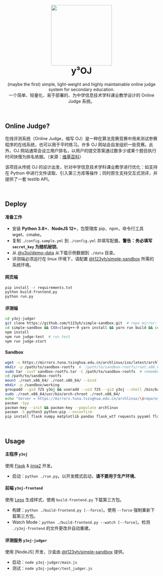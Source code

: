 <br>

<h1 align="center">
  <img width="200" src="https://avatars.githubusercontent.com/u/91679741?s=200&v=4">
	<br>
	y³OJ
</h1>

<p align="center">
  (maybe the first) simple, light-weight and highly maintainable online judge system for secondary education.
  <br>
  一个简单、轻量化、易于部署的、为中学信息技术学科课业教学设计的 Online Judge 系统。
</p>

<br>

## Online Judge?

在线评测系统（Online Judge，缩写 OJ）是一种在算法竞赛竞赛中用来测试参赛程序的在线系统，也可以用于平时练习。许多 OJ 网站会自发组织一些竞赛。此外，OJ 网站通常会设立用户排名，以用户的提交答案通过数多少或某个题目执行时间快慢为排名依据。（来源：[维基百科](https://zh.wikipedia.org/wiki/%E5%9C%A8%E7%BA%BF%E8%AF%84%E6%B5%8B%E7%B3%BB%E7%BB%9F)）

该项目从传统 OJ 的设计出发，针对中学信息技术学科课业教学进行优化：如支持在 Python 中进行文件读取、引入第三方库等操作；同时原生支持交互式测评，并提供了一套 testlib API。

<br>

## Deploy

#### 准备工作

* 安装 **Python 3.8+**、**NodeJS 12+**，包管理库 pip、npm，命令行工具 wget、cmake。
* 复制 `./config.sample.yml` 到 `./config.yml` 并填写配置。**警告：务必填写 `secret_key` 为随机秘钥**。
* 从 [@y3oj/demo-data](//github.com/y3oj/demo-data) 从下载示例数据到 `./data` 目录。
* 评测端必须运行在 linux 环境下，请配置 [@t123yh/simple-sandbox](https://github.com/t123yh/simple-sandbox) 所需的系统环境。

#### 网页端

```bash
pip install -r requirements.txt
python build-frontend.py
python run.py
```

#### 评测端

```bash
cd y3oj-judger
git clone https://github.com/t123yh/simple-sandbox.git  # repo mirror: https://e.coding.net/memset0/y3oj/simple-sandbox.git
cd simple-sandbox && CXX=clang++-9 yarn install && yarn run build && cd ..
npm install
npm run judge-test  # run test
npm run judge-start
```

#### Sandbox

```bash
wget -c https://mirrors.tuna.tsinghua.edu.cn/archlinux/iso/latest/archlinux-bootstrap-2021.10.01-x86_64.tar.gz -O sandbox-rootfs.tar.gz
mkdir -p /path/to/sandbox-rootfs  # `/path/to/sandbox-rootfs/root.x86_64` should be `config.judger.sandbox_rootfs`
sudo tar -zxvf sandbox-rootfs.tar -C /path/to/sandbox-rootfs  # remember `sudo`
cd /path/to/sandbox-rootfs
mount ./root.x86_64/ ./root.x86_64/ --bind
mkdir -p /sandbox/working
groupadd --gid 725 y3oj && useradd --uid 725 --gid y3oj --shell /bin/bash --create-home y3oj
sudo ./root.x86_64/usr/bin/arch-chroot ./root.x86_64/
echo "Server = https://mirrors.tuna.tsinghua.edu.cn/archlinux/\$repo/os/\$arch" > /etc/pacman.d/mirrorlist
pacman -Syy
pacman-key --init && pacman-key --populate archlinux
pacman -S python3 python-pip --noconfirm
pip install flask numpy matplotlib pandas flask_wtf requests pyyaml flask_login --index-url https://pypi.douban.com/simple
```

<br>

## Usage

#### 主程序 `y3oj`

使用 [Flask](https://flask.palletsprojects.com/en/2.0.x/) & [jinja2](https://jinja.palletsprojects.com/en/3.0.x/) 开发。

* 启动：`python ./run.py`。以开发模式启动，**请不要用于生产环境**。

#### 前端 `y3oj-frontend`

使用 [Less](https://lesscss.org/) 生成样式，使用 `build-frontend.py` 下载第三方包。

* 构建：`python ./build-frontend.py [--force]`。使用 `--force` 强制重新下载第三方包。
* Watch Mode：`python ./build-frontend.py --watch [--force]`。检测 `./y3oj-frontend` 的文件更改并自动重建。

#### 评测服务 `y3oj-judger`

使用 [NodeJS] 开发，沙盒由 [@t123yh/simple-sandbox](https://github.com/t123yh/simple-sandbox) 提供。

* 启动：`node y3oj-judger/main.js`
* 测试：`node y3oj-judger/test_judger.js`